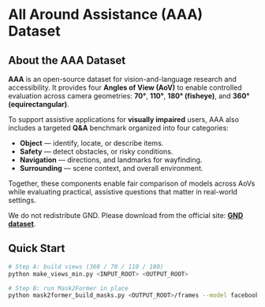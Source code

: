 # All Around Assistance (AAA) Dataset

## About the AAA Dataset

**AAA** is an open-source dataset for vision-and-language research and accessibility. It provides four **Angles of View (AoV)** to enable controlled evaluation across camera geometries: **70°**, **110°**, **180° (fisheye)**, and **360° (equirectangular)**.

To support assistive applications for **visually impaired** users, AAA also includes a targeted **Q&A** benchmark organized into four categories:
- **Object** — identify, locate, or describe items.
- **Safety** — detect obstacles, or risky conditions.
- **Navigation** —  directions, and landmarks for wayfinding.
- **Surrounding** — scene context, and overall environment.

Together, these components enable fair comparison of models across AoVs while evaluating practical, assistive questions that matter in real-world settings.

We do not redistribute GND. Please download from the official site:
[**GND dataset**](https://cs.gmu.edu/~xiao/Research/GND/).


## Quick Start

```bash
# Step A: build views (360 / 70 / 110 / 180)
python make_views_min.py <INPUT_ROOT> <OUTPUT_ROOT>

# Step B: run Mask2Former in place
python mask2former_build_masks.py <OUTPUT_ROOT>/frames --model facebook/mask2former-swin-large-coco-panoptic --batch 4

